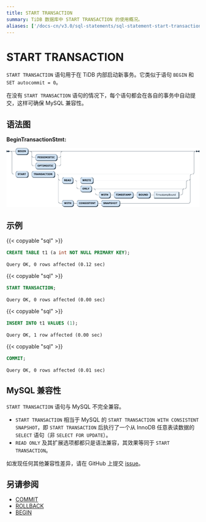 ```yaml
---
title: START TRANSACTION
summary: TiDB 数据库中 START TRANSACTION 的使用概况。
aliases: ['/docs-cn/v3.0/sql-statements/sql-statement-start-transaction/','/docs-cn/v3.0/reference/sql/statements/start-transaction/']
---
```


# START TRANSACTION

`START TRANSACTION` 语句用于在 TiDB 内部启动新事务。它类似于语句 `BEGIN` 和 `SET autocommit = 0`。

在没有 `START TRANSACTION` 语句的情况下，每个语句都会在各自的事务中自动提交，这样可确保 MySQL 兼容性。

## 语法图

**BeginTransactionStmt:**

![BeginTransactionStmt](/media/sqlgram/BeginTransactionStmt.png)

## 示例

{{< copyable "sql" >}}

```sql
CREATE TABLE t1 (a int NOT NULL PRIMARY KEY);
```

```
Query OK, 0 rows affected (0.12 sec)
```

{{< copyable "sql" >}}

```sql
START TRANSACTION;
```

```
Query OK, 0 rows affected (0.00 sec)
```

{{< copyable "sql" >}}

```sql
INSERT INTO t1 VALUES (1);
```

```
Query OK, 1 row affected (0.00 sec)
```

{{< copyable "sql" >}}

```sql
COMMIT;
```

```
Query OK, 0 rows affected (0.01 sec)
```

## MySQL 兼容性

`START TRANSACTION` 语句与 MySQL 不完全兼容。	

* `START TRANSACTION` 相当于 MySQL 的 `START TRANSACTION WITH CONSISTENT SNAPSHOT`，即 `START TRANSACTION` 后执行了一个从 InnoDB 任意表读数据的 `SELECT` 语句（非 `SELECT FOR UPDATE`）。	
* `READ ONLY` 及其扩展选项都都只是语法兼容，其效果等同于 `START TRANSACTION`。	

如发现任何其他兼容性差异，请在 GitHub 上提交 [issue](https://github.com/pingcap/tidb/issues/new/choose)。

## 另请参阅

* [COMMIT](/sql-statements/sql-statement-commit.md)
* [ROLLBACK](/sql-statements/sql-statement-rollback.md)
* [BEGIN](/sql-statements/sql-statement-begin.md)
